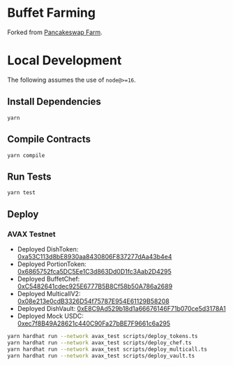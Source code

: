 # Buffet Farming

Forked from [Pancakeswap Farm][1].

# Local Development

The following assumes the use of `node@>=16`.

## Install Dependencies

`yarn`

## Compile Contracts

`yarn compile`

## Run Tests

`yarn test`

## Deploy

### AVAX Testnet
- Deployed DishToken: [0xa53C113d8bE8930aa8430806F837277dAa43b4e4][5]
- Deployed PortionToken: [0x6865752fca5DC5Ee1C3d863Dd0D1fc3Aab2D4295][6]
- Deployed BuffetChef: [0xC5482641cdec925E6777B5B8Cf58b50A786a2689][7]
- Deployed MulticallV2: [0x08e213e0cdB3326D54f75787E954E61129B58208][9]
- Deployed DishVault: [0xE8C9Ad529b18d1a66676146F71b070ce5d3178A1][10]
- Deployed Mock USDC: [0xec7f8B49A28621c440C90Fa27bBE7F9661c6a295][8]

```sh
yarn hardhat run --network avax_test scripts/deploy_tokens.ts
yarn hardhat run --network avax_test scripts/deploy_chef.ts
yarn hardhat run --network avax_test scripts/deploy_multicall.ts
yarn hardhat run --network avax_test scripts/deploy_vault.ts
```

[1]: https://github.com/pancakeswap/pancake-farm
[5]: https://testnet.snowtrace.io/address/0xa53C113d8bE8930aa8430806F837277dAa43b4e4#code
[6]: https://testnet.snowtrace.io/address/0x6865752fca5DC5Ee1C3d863Dd0D1fc3Aab2D4295#code
[7]: https://testnet.snowtrace.io/address/0xC5482641cdec925E6777B5B8Cf58b50A786a2689#code
[8]: https://testnet.snowtrace.io/address/0xec7f8B49A28621c440C90Fa27bBE7F9661c6a295#code
[9]: https://testnet.snowtrace.io/address/0x08e213e0cdB3326D54f75787E954E61129B58208#code
[10]: https://testnet.snowtrace.io/address/0xE8C9Ad529b18d1a66676146F71b070ce5d3178A1#code
